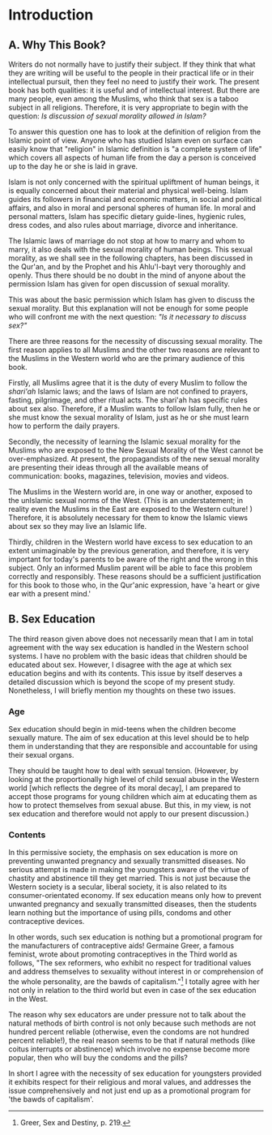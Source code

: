 Introduction
============

A. Why This Book?
-----------------

Writers do not normally have to justify their subject. If they think
that what they are writing will be useful to the people in their
practical life or in their intellectual pursuit, then they feel no need
to justify their work. The present book has both qualities: it is useful
and of intellectual interest. But there are many people, even among the
Muslims, who think that sex is a taboo subject in all religions.
Therefore, it is very appropriate to begin with the question: *Is
discussion of sexual morality allowed in Islam?*

To answer this question one has to look at the definition of religion
from the Islamic point of view. Anyone who has studied Islam even on
surface can easily know that "religion" in Islamic definition is "a
complete system of life" which covers all aspects of human life from the
day a person is conceived up to the day he or she is laid in grave.

Islam is not only concerned with the spiritual upliftment of human
beings, it is equally concerned about their material and physical
well-being. Islam guides its followers in financial and economic
matters, in social and political affairs, and also in moral and personal
spheres of human life. In moral and personal matters, Islam has specific
dietary guide-lines, hygienic rules, dress codes, and also rules about
marriage, divorce and inheritance.

The Islamic laws of marriage do not stop at how to marry and whom to
marry, it also deals with the sexual morality of human beings. This
sexual morality, as we shall see in the following chapters, has been
discussed in the Qur'an, and by the Prophet and his Ahlu'l-bayt very
thoroughly and openly. Thus there should be no doubt in the mind of
anyone about the permission Islam has given for open discussion of
sexual morality.

This was about the basic permission which Islam has given to discuss the
sexual morality. But this explanation will not be enough for some people
who will confront me with the next question: *"Is it necessary to
discuss sex?"*

There are three reasons for the necessity of discussing sexual morality.
The first reason applies to all Muslims and the other two reasons are
relevant to the Muslims in the Western world who are the primary
audience of this book.

Firstly, all Muslims agree that it is the duty of every Muslim to follow
the *shari'ah* Islamic laws; and the laws of Islam are not confined to
prayers, fasting, pilgrimage, and other ritual acts. The shari'ah has
specific rules about sex also. Therefore, if a Muslim wants to follow
Islam fully, then he or she must know the sexual morality of Islam, just
as he or she must learn how to perform the daily prayers.

Secondly, the necessity of learning the Islamic sexual morality for the
Muslims who are exposed to the New Sexual Morality of the West cannot be
over-emphasized. At present, the propagandists of the new sexual
morality are presenting their ideas through all the available means of
communication: books, magazines, television, movies and videos.

The Muslims in the Western world are, in one way or another, exposed to
the unIslamic sexual norms of the West. (This is an understatement; in
reality even the Muslims in the East are exposed to the Western culture!
) Therefore, it is absolutely necessary for them to know the Islamic
views about sex so they may live an Islamic life.

Thirdly, children in the Western world have excess to sex education to
an extent unimaginable by the previous generation, and therefore, it is
very important for today's parents to be aware of the right and the
wrong in this subject. Only an informed Muslim parent will be able to
face this problem correctly and responsibly. These reasons should be a
sufficient justification for this book to those who, in the Qur'anic
expression, have 'a heart or give ear with a present mind.'

B. Sex Education
----------------

The third reason given above does not necessarily mean that I am in
total agreement with the way sex education is handled in the Western
school systems. I have no problem with the basic ideas that children
should be educated about sex. However, I disagree with the age at which
sex education begins and with its contents. This issue by itself
deserves a detailed discussion which is beyond the scope of my present
study. Nonetheless, I will briefly mention my thoughts on these two
issues.

### Age

Sex education should begin in mid-teens when the children become
sexually mature. The aim of sex education at this level should be to
help them in understanding that they are responsible and accountable for
using their sexual organs.

They should be taught how to deal with sexual tension. (However, by
looking at the proportionally high level of child sexual abuse in the
Western world [which reflects the degree of its moral decay], I am
prepared to accept those programs for young children which aim at
educating them as how to protect themselves from sexual abuse. But this,
in my view, is not sex education and therefore would not apply to our
present discussion.)

### Contents

In this permissive society, the emphasis on sex education is more on
preventing unwanted pregnancy and sexually transmitted diseases. No
serious attempt is made in making the youngsters aware of the virtue of
chastity and abstinence till they get married. This is not just because
the Western society is a secular, liberal society, it is also related to
its consumer-orientated economy. If sex education means only how to
prevent unwanted pregnancy and sexually transmitted diseases, then the
students learn nothing but the importance of using pills, condoms and
other contraceptive devices.

In other words, such sex education is nothing but a promotional program
for the manufacturers of contraceptive aids! Germaine Greer, a famous
feminist, wrote about promoting contraceptives in the Third world as
follows, "The sex reformers, who exhibit no respect for traditional
values and address themselves to sexuality without interest in or
comprehension of the whole personality, are the bawds of
capitalism."[^1] I totally agree with her not only in relation to the
third world but even in case of the sex education in the West.

The reason why sex educators are under pressure not to talk about the
natural methods of birth control is not only because such methods are
not hundred percent reliable (otherwise, even the condoms are not
hundred percent reliable!), the real reason seems to be that if natural
methods (like coitus interrupts or abstinence) which involve no expense
become more popular, then who will buy the condoms and the pills?

In short I agree with the necessity of sex education for youngsters
provided it exhibits respect for their religious and moral values, and
addresses the issue comprehensively and not just end up as a promotional
program for 'the bawds of capitalism'.

[^1]: Greer, Sex and Destiny, p. 219.


